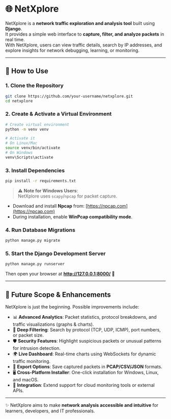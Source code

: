 # 🌐 NetXplore  

NetXplore is a **network traffic exploration and analysis tool** built using **Django**.  
It provides a simple web interface to **capture, filter, and analyze packets** in real time.  
With NetXplore, users can view traffic details, search by IP addresses, and explore insights for network debugging, learning, or monitoring.  

---

## 🚀 How to Use  

### 1. Clone the Repository
```bash
git clone https://github.com/your-username/netxplore.git
cd netxplore
```

### 2. Create & Activate a Virtual Environment  
```bash
# Create virtual environment
python -m venv venv  

# Activate it
# On Linux/Mac
source venv/bin/activate  
# On Windows
venv\Scripts\activate
```

### 3. Install Dependencies  
```bash
pip install -r requirements.txt
```

> ⚠️ **Note for Windows Users**:  
NetXplore uses `scapy`/`npcap` for packet capture.  
- Download and install **Npcap** from: [https://npcap.com](https://npcap.com)  
- During installation, enable **WinPcap compatibility mode**.  

### 4. Run Database Migrations  
```bash
python manage.py migrate
```

### 5. Start the Django Development Server  
```bash
python manage.py runserver
```

Then open your browser at **http://127.0.0.1:8000/** 🎉  

---

## 🔮 Future Scope & Enhancements  

NetXplore is just the beginning. Possible improvements include:  

- 📊 **Advanced Analytics**: Packet statistics, protocol breakdowns, and traffic visualizations (graphs & charts).  
- 🔎 **Deep Filtering**: Search by protocol (TCP, UDP, ICMP), port numbers, or packet size.  
- 🛡 **Security Features**: Highlight suspicious packets or unusual patterns for intrusion detection.  
- 🌍 **Live Dashboard**: Real-time charts using WebSockets for dynamic traffic monitoring.  
- 💾 **Export Options**: Save captured packets in **PCAP/CSV/JSON** formats.  
- 🖥 **Cross-Platform Installer**: One-click installation for Windows, Linux, and macOS.  
- 🧩 **Integration**: Extend support for cloud monitoring tools or external APIs.  

---

✨ NetXplore aims to make **network analysis accessible and intuitive** for learners, developers, and IT professionals.  
